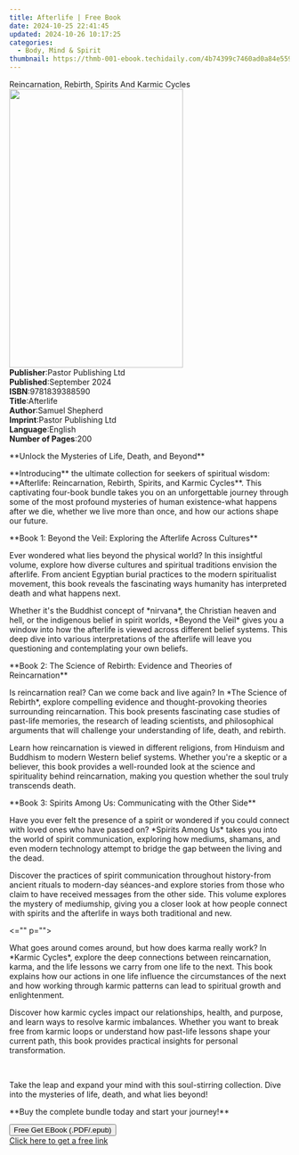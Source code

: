 ```yaml
---
title: Afterlife | Free Book
date: 2024-10-25 22:41:45
updated: 2024-10-26 10:17:25
categories:
  - Body, Mind & Spirit
thumbnail: https://thmb-001-ebook.techidaily.com/4b74399c7460ad0a84e559654b847c583d2b0846361a55849adc02944dcec7cc.jpg
---
```

<main id="book-container">
  <div class="flex flex-col">
    <div class="book-brief flex-1 py-6 px-4 sm:p-6 md:py-10 md:px-8">
      <!-- brief-->
      <div class="book-brief-main">
        Reincarnation, Rebirth, Spirits And Karmic Cycles
      </div>
    </div>
    <div
      class="book-meta-info flex-1 grid gap-4 col-start-1 col-end-3 row-start-1 sm:mb-6 sm:grid-cols-4 lg:gap-6 lg:col-start-2 lg:row-end-6 lg:row-span-6 lg:mb-0"
    >
      <div
        class="book-meta-info-left place-content-center mt-4 p-4 text-sm leading-6 col-start-2 col-span-2 dark:text-slate-400"
      >
        <img
          class="w-full h-500 object-cover rounded-lg sm:h-255 sm:col-span-2 lg:col-span-full"
          src="https://img-001-ebook.techidaily.com/5d9c38d3b4bfef8a61bc6540b79f23cdb2b478d70a8698c33371def57d719d8e.jpg"
          alt=""
          width="312"
          height="500"
        />
      </div>
      <div
        class="book-meta-info-right mt-2 col-start-1 row-start-2 col-span-3 self-center"
      >
        <!-- meta data  -->
        <div class="flex flex-col px-4 md:px-8">
          <div class="flex-1">
            <strong>Publisher</strong>:<span class="px-2"
              >Pastor Publishing Ltd</span
            >
          </div>
          <div class="flex-1">
            <strong>Published</strong>:<span class="px-2">September 2024</span>
          </div>
          <div class="flex-1">
            <strong>ISBN</strong>:<span class="px-2">9781839388590</span>
          </div>
          <div class="flex-1">
            <strong>Title</strong>:<span class="px-2">Afterlife</span>
          </div>
          <div class="flex-1">
            <strong>Author</strong>:<span class="px-2">Samuel Shepherd</span>
          </div>
          <div class="flex-1">
            <strong>Imprint</strong>:<span class="px-2"
              >Pastor Publishing Ltd</span
            >
          </div>
          <div class="flex-1">
            <strong>Language</strong>:<span class="px-2">English</span>
          </div>
          <div class="flex-1">
            <strong>Number of Pages</strong>:<span class="px-2">200</span>
          </div>
        </div>
      </div>
    </div>
    <div class="book-description flex-1 py-6 px-4 sm:p-6 md:py-10 md:px-8">
      <div class="book-description-main">
        <div accordion-content="" id="description">
          <p>**Unlock the Mysteries of Life, Death, and Beyond**</p>
          <p>
            **Introducing** the ultimate collection for seekers of spiritual
            wisdom: **Afterlife: Reincarnation, Rebirth, Spirits, and Karmic
            Cycles**. This captivating four-book bundle takes you on an
            unforgettable journey through some of the most profound mysteries of
            human existence-what happens after we die, whether we live more than
            once, and how our actions shape our future.
          </p>
          <p>
            **Book 1: Beyond the Veil: Exploring the Afterlife Across Cultures**
          </p>
          <p>
            Ever wondered what lies beyond the physical world? In this
            insightful volume, explore how diverse cultures and spiritual
            traditions envision the afterlife. From ancient Egyptian burial
            practices to the modern spiritualist movement, this book reveals the
            fascinating ways humanity has interpreted death and what happens
            next.
          </p>
          <p>
            Whether it's the Buddhist concept of *nirvana*, the Christian heaven
            and hell, or the indigenous belief in spirit worlds, *Beyond the
            Veil* gives you a window into how the afterlife is viewed across
            different belief systems. This deep dive into various
            interpretations of the afterlife will leave you questioning and
            contemplating your own beliefs.
          </p>
          <p>
            **Book 2: The Science of Rebirth: Evidence and Theories of
            Reincarnation**
          </p>
          <p>
            Is reincarnation real? Can we come back and live again? In *The
            Science of Rebirth*, explore compelling evidence and
            thought-provoking theories surrounding reincarnation. This book
            presents fascinating case studies of past-life memories, the
            research of leading scientists, and philosophical arguments that
            will challenge your understanding of life, death, and rebirth.
          </p>
          <p>
            Learn how reincarnation is viewed in different religions, from
            Hinduism and Buddhism to modern Western belief systems. Whether
            you're a skeptic or a believer, this book provides a well-rounded
            look at the science and spirituality behind reincarnation, making
            you question whether the soul truly transcends death.
          </p>
          <p>**Book 3: Spirits Among Us: Communicating with the Other Side**</p>
          <p>
            Have you ever felt the presence of a spirit or wondered if you could
            connect with loved ones who have passed on? *Spirits Among Us* takes
            you into the world of spirit communication, exploring how mediums,
            shamans, and even modern technology attempt to bridge the gap
            between the living and the dead.
          </p>
          <p>
            Discover the practices of spirit communication throughout
            history-from ancient rituals to modern-day séances-and explore
            stories from those who claim to have received messages from the
            other side. This volume explores the mystery of mediumship, giving
            you a closer look at how people connect with spirits and the
            afterlife in ways both traditional and new.
          </p>
          &lt;="" p=""&gt;
          <p></p>
          <p>
            What goes around comes around, but how does karma really work? In
            *Karmic Cycles*, explore the deep connections between reincarnation,
            karma, and the life lessons we carry from one life to the next. This
            book explains how our actions in one life influence the
            circumstances of the next and how working through karmic patterns
            can lead to spiritual growth and enlightenment.
          </p>
          <p>
            Discover how karmic cycles impact our relationships, health, and
            purpose, and learn ways to resolve karmic imbalances. Whether you
            want to break free from karmic loops or understand how past-life
            lessons shape your current path, this book provides practical
            insights for personal transformation.
          </p>
          <p><br /></p>
          <p>
            Take the leap and expand your mind with this soul-stirring
            collection. Dive into the mysteries of life, death, and what lies
            beyond!
          </p>
          <p>**Buy the complete bundle today and start your journey!**</p>
        </div>
        <div class="accordion-fader"></div>
      </div>
    </div>
    <div class="book-excerpts flex-1 py-6 px-4 sm:p-6 md:py-10 md:px-8"></div>
    <div
      class="book-about-author flex-1 py-6 px-4 sm:p-6 md:py-10 md:px-8"
    ></div>
    <div class="book-free-get flex-1 py-6 px-4 sm:p-6 md:py-10 md:px-8">
      <button
        id="btn-free-get"
        class="bg-blue-500 hover:bg-blue-700 text-white font-bold py-2 px-4 rounded"
      >
        Free Get EBook (.PDF/.epub)
      </button>
      <div id="countdown-display" class="px-2 text-lg mt-2"></div>
      <a
        id="free-link"
        class="hidden bg-blue-500 hover:bg-blue-700 text-white font-bold py-2 px-4 rounded"
        href="https://www.ebooks.com/en-us/book/211461812/afterlife/samuel-shepherd/"
        target="_blank"
        >Click here to get a free link</a
      >
    </div>
    <script>
      let countdownTime = 0;
      let countdownInterval = null;
      document
        .getElementById('btn-free-get')
        .addEventListener('click', startCountdown);
      function startCountdown() {
        countdownTime = new Date().getTime() + 60000 * 3;
        countdownInterval = setInterval(updateCountdown, 1000);
        document.getElementById('btn-free-get').disabled = true;
        document
          .getElementById('btn-free-get')
          .classList.add('bg-gray-500', 'cursor-not-allowed');
      }
      function updateCountdown() {
        let currentTime = new Date().getTime();
        let timeLeft = countdownTime - currentTime;
        let secondsLeft = Math.floor(timeLeft / 1000);
        document.getElementById('countdown-display').innerHTML =
          `Remaining time: ${secondsLeft} seconds.`;
        if (secondsLeft <= 0) {
          clearInterval(countdownInterval);
          document.getElementById('btn-free-get').classList.add('hidden');
          document.getElementById('free-link').classList.remove('hidden');
          document.getElementById('countdown-display').innerHTML = '';
        }
      }
    </script>
  </div>
</main>
